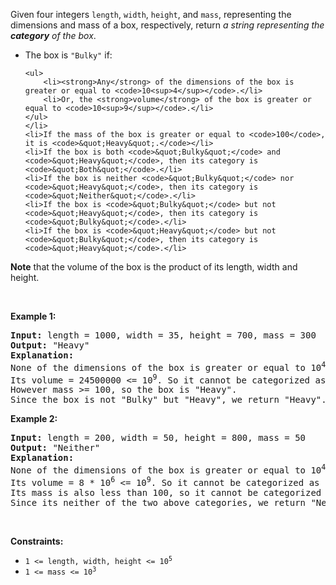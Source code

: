 <p>Given four integers <code>length</code>, <code>width</code>, <code>height</code>, and <code>mass</code>, representing the dimensions and mass of a box, respectively, return <em>a string representing the <strong>category</strong> of the box</em>.</p>

<ul>
	<li>The box is <code>&quot;Bulky&quot;</code> if:

	<ul>
		<li><strong>Any</strong> of the dimensions of the box is greater or equal to <code>10<sup>4</sup></code>.</li>
		<li>Or, the <strong>volume</strong> of the box is greater or equal to <code>10<sup>9</sup></code>.</li>
	</ul>
	</li>
	<li>If the mass of the box is greater or equal to <code>100</code>, it is <code>&quot;Heavy&quot;.</code></li>
	<li>If the box is both <code>&quot;Bulky&quot;</code> and <code>&quot;Heavy&quot;</code>, then its category is <code>&quot;Both&quot;</code>.</li>
	<li>If the box is neither <code>&quot;Bulky&quot;</code> nor <code>&quot;Heavy&quot;</code>, then its category is <code>&quot;Neither&quot;</code>.</li>
	<li>If the box is <code>&quot;Bulky&quot;</code> but not <code>&quot;Heavy&quot;</code>, then its category is <code>&quot;Bulky&quot;</code>.</li>
	<li>If the box is <code>&quot;Heavy&quot;</code> but not <code>&quot;Bulky&quot;</code>, then its category is <code>&quot;Heavy&quot;</code>.</li>
</ul>

<p><strong>Note</strong> that the volume of the box is the product of its length, width and height.</p>

<p>&nbsp;</p>
<p><strong class="example">Example 1:</strong></p>

<pre>
<strong>Input:</strong> length = 1000, width = 35, height = 700, mass = 300
<strong>Output:</strong> &quot;Heavy&quot;
<strong>Explanation:</strong> 
None of the dimensions of the box is greater or equal to 10<sup>4</sup>. 
Its volume = 24500000 &lt;= 10<sup>9</sup>. So it cannot be categorized as &quot;Bulky&quot;.
However mass &gt;= 100, so the box is &quot;Heavy&quot;.
Since the box is not &quot;Bulky&quot; but &quot;Heavy&quot;, we return &quot;Heavy&quot;.</pre>

<p><strong class="example">Example 2:</strong></p>

<pre>
<strong>Input:</strong> length = 200, width = 50, height = 800, mass = 50
<strong>Output:</strong> &quot;Neither&quot;
<strong>Explanation:</strong> 
None of the dimensions of the box is greater or equal to 10<sup>4</sup>.
Its volume = 8 * 10<sup>6</sup> &lt;= 10<sup>9</sup>. So it cannot be categorized as &quot;Bulky&quot;.
Its mass is also less than 100, so it cannot be categorized as &quot;Heavy&quot; either. 
Since its neither of the two above categories, we return &quot;Neither&quot;.</pre>

<p>&nbsp;</p>
<p><strong>Constraints:</strong></p>

<ul>
	<li><code>1 &lt;= length, width, height &lt;= 10<sup>5</sup></code></li>
	<li><code>1 &lt;= mass &lt;= 10<sup>3</sup></code></li>
</ul>
